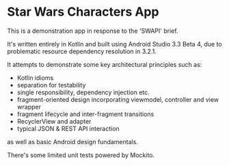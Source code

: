 # Star Wars Characters App

This is a demonstration app in response to the 'SWAPI' brief.

It's written entirely in Kotlin and built using Android Studio 3.3 Beta 4, due to problematic resource dependency resolution in 3.2.1.

It attempts to demonstrate some key architectural principles such as:

* Kotlin idioms
* separation for testability
* single responsibility, dependency injection etc.
* fragment-oriented design incorporating viewmodel, controller and view wrapper 
* fragment lifecycle and inter-fragment transitions
* RecyclerView and adapter
* typical JSON & REST API interaction

as well as basic Android design fundamentals.

There's some limited unit tests powered by Mockito.